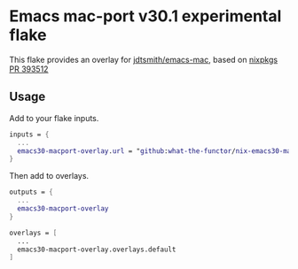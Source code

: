 # Emacs mac-port v30.1 experimental flake

This flake provides an overlay for [jdtsmith/emacs-mac](https://github.com/jdtsmith/emacs-mac "Experimental emacs-macport v30.1 fork"), based on [nixpkgs PR 393512](https://github.com/NixOS/nixpkgs/pull/393512 "Upstream PR to nixpkgs")

## Usage

Add to your flake inputs.
```nix
inputs = {
  ...
  emacs30-macport-overlay.url = "github:what-the-functor/nix-emacs30-macport-overlay";
}
```

Then add to overlays.
```nix
outputs = {
  ...
  emacs30-macport-overlay
}

overlays = [
  ...
  emacs30-macport-overlay.overlays.default
]
```
